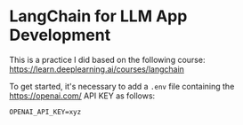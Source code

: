 # LangChain for LLM App Development

This is a practice I did based on the following course: https://learn.deeplearning.ai/courses/langchain

To get started, it's necessary to add a ```.env``` file containing the https://openai.com/ API KEY as follows:

```
OPENAI_API_KEY=xyz
```


